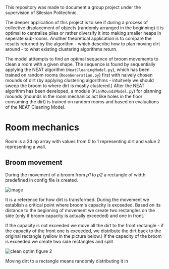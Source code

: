 This repository was made to document a group project under the supervision of Silesian Politechnic. 

The deeper application of this project is to see if during a process of collective displacement of objects (randomly arranged in the beginning) it is optimal to centralise piles or rather diversify it into making smaller heaps in seperate sub-rooms. Another theoretical application is to compare the results returned by the algorithm - which describe how to plan moving dirt around - to what existing clustering algorithms return. 

The model atttempts to find an optimal sequence of broom movements to clean a room with a given shape. The sequence is found by sequentially applying the NEAT algorithm (```NeatCleaningModel.py```), which has been trained on random rooms (```RoomGeneration.py```) first with naively chosen mounds of dirt (by applying clustering algorithms - intuitvely we should sweep the broom to where dirt is mostly clustered.) After the NEAT algorithm has been developed, a module (```PlanMoundsModel.py```) for planning mounds (mounds in the room mechanics act like holes in the floor consuming the dirt) is trained on random rooms and based on evaluations of the NEAT Cleaning Model. 


# Room mechanics
Room is a 2d np array with values from 0 to 1 representing dirt and value 2 representing a wall. 

## Broom movement

During the movement of a broom from *p1* to *p2* a rectangle of width predefined in config file is created.

![image](https://github.com/gournge/optymalizacja-sprzatania/assets/81859727/6c2284b5-e8c3-4148-b244-aa1f772ef76a)

It is a reference for how dirt is transformed. During the movement we establish a critical point where broom's capacity is exceeded. Based on its distance to the beginning of movement we create two rectangles on the side (only if broom capacity is actually exceeded) and one in front. 

If the capacity is not exceeded we move all the dirt to the front rectangle - if the capacity of the front one is exceeded, we distribute the dirt back to the original rectangle (yellow in the picture below.) 
If the capacity of the broom is exceeded we create two side rectangles and split 

![clean optim figure 2](https://github.com/gournge/cleaning-optimization/assets/81859727/dc02cb13-4e7a-4e18-9ef2-92097dc7b6fc)

Moving dirt to a rectangle means randomly distributing it in 
